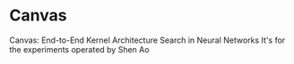 # Canvas
Canvas: End-to-End Kernel Architecture Search in Neural Networks
It's for the experiments operated by Shen Ao
